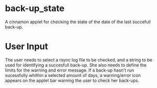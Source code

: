 back-up_state
=============

A cinnamon applet for checking the state of the date of the last succefull back-up.

User Input
==========

The user needs to select a rsync log file to be checked, and a string to be used for identifying a succesfull back-up. She also needs to define the limits for the warning and error message. If a back-up hasn't run sucessfully whithin a selected amount of days, a warning/error icon appears on the applet bar warning the user to check her back-ups.
